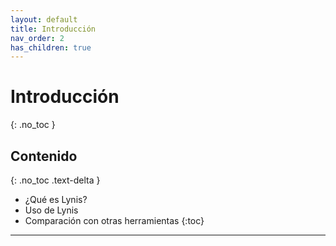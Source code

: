 ```yaml
---
layout: default
title: Introducción
nav_order: 2
has_children: true
---
```


# Introducción
{: .no_toc }

## Contenido
{: .no_toc .text-delta }

* ¿Qué es Lynis?
* Uso de Lynis
* Comparación con otras herramientas
{:toc}

---